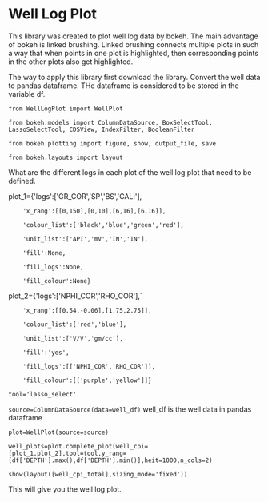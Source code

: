 # Well Log Plot
This library was created to plot well log data by bokeh. The main advantage of bokeh is linked brushing. Linked brushing connects multiple plots in such a way that when points in one plot is highlighted, then corresponding points in the other plots also get highlighted.

The way to apply this library first download the library.
Convert the well data to pandas dataframe. THe dataframe is considered to be stored in the variable df.

`from WellLogPlot import WellPlot`

`from bokeh.models import ColumnDataSource, BoxSelectTool, LassoSelectTool, CDSView, IndexFilter, BooleanFilter`

`from bokeh.plotting import figure, show, output_file, save`

`from bokeh.layouts import layout`


What are the different logs in each plot of the well log plot that need to be defined.


plot_1={'logs':['GR_COR','SP','BS','CALI'],
        
        'x_rang':[[0,150],[0,10],[6,16],[6,16]],
        
        'colour_list':['black','blue','green','red'],
        
        'unit_list':['API','mV','IN','IN'],
        
        'fill':None,
        
        'fill_logs':None,
        
        'fill_colour':None}
        
plot_2={'logs':['NPHI_COR','RHO_COR'],`

        'x_rang':[[0.54,-0.06],[1.75,2.75]],
        
        'colour_list':['red','blue'],
        
        'unit_list':['V/V','gm/cc'],
        
        'fill':'yes',
        
        'fill_logs':[['NPHI_COR','RHO_COR']],
        
        'fill_colour':[['purple','yellow']]}

`tool='lasso_select'`

`source=ColumnDataSource(data=well_df)` well_df is the well data in pandas dataframe

`plot=WellPlot(source=source)`

`well_plots=plot.complete_plot(well_cpi=[plot_1,plot_2],tool=tool,y_rang=[df['DEPTH'].max(),df['DEPTH'].min()],heit=1000,n_cols=2)`

`show(layout([well_cpi_total],sizing_mode='fixed'))`

This will give you the well log plot.
